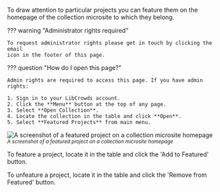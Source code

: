 To draw attention to particular projects you can feature them on the homepage
of the collection microsite to which they belong.

??? warning "Administrator rights required"

    To request administrator rights please get in touch by clicking the email
    icon in the footer of this page.

??? question "How do I open this page?"

    Admin rights are required to access this page. If you have admin rights:

    1. Sign in to your LibCrowds account.
    2. Click the **Menu** button at the top of any page.
    3. Select **Open Collection**.
    4. Locate the collection in the table and click **Open**.
    5. Select **Featured Projects** from main menu.

![A screenshot of a featured project on a collection microsite homepage](/assets/img/admin-collection-featured.jpg?raw=true)
<br><small>*A screenshot of a featured project on a collection microsite homepage*</small>

To feature a project, locate it in the table and click the 'Add to Featured' button.

To unfeature a project, locate it in the table and click the 'Remove from Featured' button.
